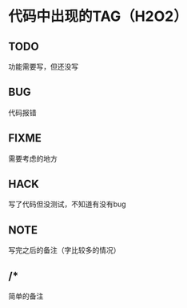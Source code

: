 # 代码中出现的TAG（H2O2）

## TODO

功能需要写，但还没写

## BUG

代码报错

## FIXME

需要考虑的地方

## HACK

写了代码但没测试，不知道有没有bug

## NOTE

写完之后的备注（字比较多的情况）

## /*

简单的备注
